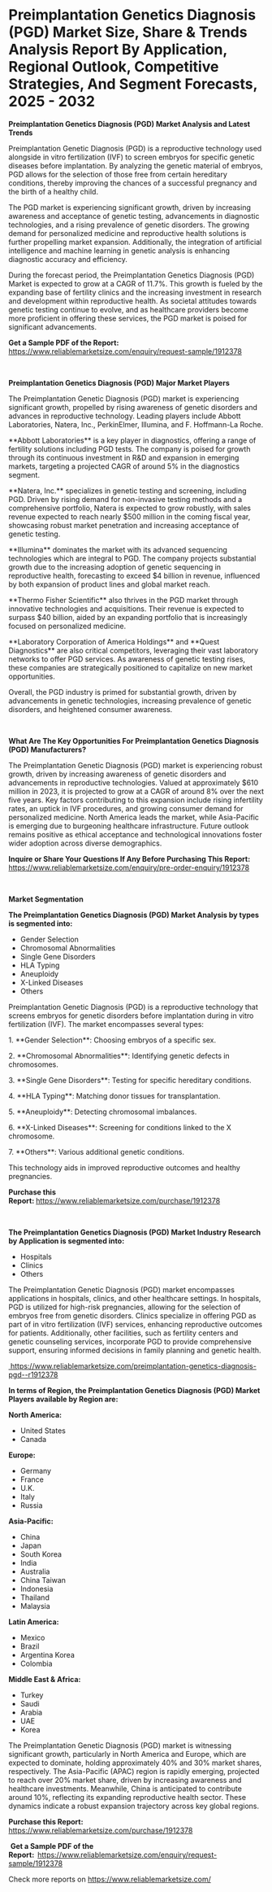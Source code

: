 <p><h1>Preimplantation Genetics Diagnosis (PGD) Market Size, Share & Trends Analysis Report By Application, Regional Outlook, Competitive Strategies, And Segment Forecasts, 2025 - 2032</h1></p><p><strong>Preimplantation Genetics Diagnosis (PGD) Market Analysis and Latest Trends</strong></p>
<p><p>Preimplantation Genetic Diagnosis (PGD) is a reproductive technology used alongside in vitro fertilization (IVF) to screen embryos for specific genetic diseases before implantation. By analyzing the genetic material of embryos, PGD allows for the selection of those free from certain hereditary conditions, thereby improving the chances of a successful pregnancy and the birth of a healthy child.</p><p>The PGD market is experiencing significant growth, driven by increasing awareness and acceptance of genetic testing, advancements in diagnostic technologies, and a rising prevalence of genetic disorders. The growing demand for personalized medicine and reproductive health solutions is further propelling market expansion. Additionally, the integration of artificial intelligence and machine learning in genetic analysis is enhancing diagnostic accuracy and efficiency.</p><p>During the forecast period, the Preimplantation Genetics Diagnosis (PGD) Market is expected to grow at a CAGR of 11.7%. This growth is fueled by the expanding base of fertility clinics and the increasing investment in research and development within reproductive health. As societal attitudes towards genetic testing continue to evolve, and as healthcare providers become more proficient in offering these services, the PGD market is poised for significant advancements.</p></p>
<p><strong>Get a Sample PDF of the Report:&nbsp;</strong> <a href="https://www.reliablemarketsize.com/enquiry/request-sample/1912378?utm_campaign=2397&utm_medium=2&utm_source=Github&utm_content=ia&utm_term=03032025&utm_id=preimplantation-genetics-diagnosis-pgd">https://www.reliablemarketsize.com/enquiry/request-sample/1912378</a></p>
<p>&nbsp;</p>
<p><strong>Preimplantation Genetics Diagnosis (PGD) Major Market Players</strong></p>
<p><p>The Preimplantation Genetic Diagnosis (PGD) market is experiencing significant growth, propelled by rising awareness of genetic disorders and advances in reproductive technology. Leading players include Abbott Laboratories, Natera, Inc., PerkinElmer, Illumina, and F. Hoffmann-La Roche.</p><p>**Abbott Laboratories** is a key player in diagnostics, offering a range of fertility solutions including PGD tests. The company is poised for growth through its continuous investment in R&D and expansion in emerging markets, targeting a projected CAGR of around 5% in the diagnostics segment.</p><p>**Natera, Inc.** specializes in genetic testing and screening, including PGD. Driven by rising demand for non-invasive testing methods and a comprehensive portfolio, Natera is expected to grow robustly, with sales revenue expected to reach nearly $500 million in the coming fiscal year, showcasing robust market penetration and increasing acceptance of genetic testing.</p><p>**Illumina** dominates the market with its advanced sequencing technologies which are integral to PGD. The company projects substantial growth due to the increasing adoption of genetic sequencing in reproductive health, forecasting to exceed $4 billion in revenue, influenced by both expansion of product lines and global market reach.</p><p>**Thermo Fisher Scientific** also thrives in the PGD market through innovative technologies and acquisitions. Their revenue is expected to surpass $40 billion, aided by an expanding portfolio that is increasingly focused on personalized medicine.</p><p>**Laboratory Corporation of America Holdings** and **Quest Diagnostics** are also critical competitors, leveraging their vast laboratory networks to offer PGD services. As awareness of genetic testing rises, these companies are strategically positioned to capitalize on new market opportunities.</p><p>Overall, the PGD industry is primed for substantial growth, driven by advancements in genetic technologies, increasing prevalence of genetic disorders, and heightened consumer awareness.</p></p>
<p>&nbsp;</p>
<p><strong>What Are The Key Opportunities For Preimplantation Genetics Diagnosis (PGD) Manufacturers?</strong></p>
<p><p>The Preimplantation Genetic Diagnosis (PGD) market is experiencing robust growth, driven by increasing awareness of genetic disorders and advancements in reproductive technologies. Valued at approximately $610 million in 2023, it is projected to grow at a CAGR of around 8% over the next five years. Key factors contributing to this expansion include rising infertility rates, an uptick in IVF procedures, and growing consumer demand for personalized medicine. North America leads the market, while Asia-Pacific is emerging due to burgeoning healthcare infrastructure. Future outlook remains positive as ethical acceptance and technological innovations foster wider adoption across diverse demographics.</p></p>
<p><strong>Inquire or Share Your Questions If Any Before Purchasing This Report:</strong> <a href="https://www.reliablemarketsize.com/enquiry/pre-order-enquiry/1912378?utm_campaign=2397&utm_medium=2&utm_source=Github&utm_content=ia&utm_term=03032025&utm_id=preimplantation-genetics-diagnosis-pgd">https://www.reliablemarketsize.com/enquiry/pre-order-enquiry/1912378</a></p>
<p>&nbsp;</p>
<p><strong>Market Segmentation</strong></p>
<p><strong>The Preimplantation Genetics Diagnosis (PGD) Market Analysis by types is segmented into:</strong></p>
<p><ul><li>Gender Selection</li><li>Chromosomal Abnormalities</li><li>Single Gene Disorders</li><li>HLA Typing</li><li>Aneuploidy</li><li>X-Linked Diseases</li><li>Others</li></ul></p>
<p><p>Preimplantation Genetic Diagnosis (PGD) is a reproductive technology that screens embryos for genetic disorders before implantation during in vitro fertilization (IVF). The market encompasses several types: </p><p>1. **Gender Selection**: Choosing embryos of a specific sex.</p><p>2. **Chromosomal Abnormalities**: Identifying genetic defects in chromosomes.</p><p>3. **Single Gene Disorders**: Testing for specific hereditary conditions.</p><p>4. **HLA Typing**: Matching donor tissues for transplantation.</p><p>5. **Aneuploidy**: Detecting chromosomal imbalances.</p><p>6. **X-Linked Diseases**: Screening for conditions linked to the X chromosome.</p><p>7. **Others**: Various additional genetic conditions. </p><p>This technology aids in improved reproductive outcomes and healthy pregnancies.</p></p>
<p><strong>Purchase this Report:&nbsp;</strong><a href="https://www.reliablemarketsize.com/purchase/1912378?utm_campaign=2397&utm_medium=2&utm_source=Github&utm_content=ia&utm_term=03032025&utm_id=preimplantation-genetics-diagnosis-pgd">https://www.reliablemarketsize.com/purchase/1912378</a></p>
<p>&nbsp;</p>
<p><strong>The Preimplantation Genetics Diagnosis (PGD) Market Industry Research by Application is segmented into:</strong></p>
<p><ul><li>Hospitals</li><li>Clinics</li><li>Others</li></ul></p>
<p><p>The Preimplantation Genetic Diagnosis (PGD) market encompasses applications in hospitals, clinics, and other healthcare settings. In hospitals, PGD is utilized for high-risk pregnancies, allowing for the selection of embryos free from genetic disorders. Clinics specialize in offering PGD as part of in vitro fertilization (IVF) services, enhancing reproductive outcomes for patients. Additionally, other facilities, such as fertility centers and genetic counseling services, incorporate PGD to provide comprehensive support, ensuring informed decisions in family planning and genetic health.</p></p>
<p><a href="https://www.reliablemarketsize.com/preimplantation-genetics-diagnosis-pgd--r1912378?utm_campaign=2397&utm_medium=2&utm_source=Github&utm_content=ia&utm_term=03032025&utm_id=preimplantation-genetics-diagnosis-pgd">&nbsp;https://www.reliablemarketsize.com/preimplantation-genetics-diagnosis-pgd--r1912378</a></p>
<p><strong>In terms of Region, the Preimplantation Genetics Diagnosis (PGD) Market Players available by Region are:</strong></p>
<p>
    <p> <strong> North America: </strong>
        <ul>
            <li>United States</li>
            <li>Canada</li>
        </ul>
        </p> 
    <p> <strong> Europe: </strong>
        <ul>
            <li>Germany</li>
            <li>France</li>
            <li>U.K.</li>
            <li>Italy</li>
            <li>Russia</li>
        </ul>
        </p> 
    <p> <strong> Asia-Pacific: </strong>
        <ul>
            <li>China</li>
            <li>Japan</li>
            <li>South Korea</li>
            <li>India</li>
            <li>Australia</li>
            <li>China Taiwan</li>
            <li>Indonesia</li>
            <li>Thailand</li>
            <li>Malaysia</li>
        </ul>
        </p> 
    <p> <strong> Latin America: </strong>
        <ul>
            <li>Mexico</li>
            <li>Brazil</li>
            <li>Argentina Korea</li>
            <li>Colombia</li>
        </ul>
        </p> 
    <p> <strong> Middle East & Africa: </strong>
        <ul>
            <li>Turkey</li>
            <li>Saudi</li>
            <li>Arabia</li>
            <li>UAE</li>
            <li>Korea</li>
        </ul>
    </p>
    </p>
<p><p>The Preimplantation Genetic Diagnosis (PGD) market is witnessing significant growth, particularly in North America and Europe, which are expected to dominate, holding approximately 40% and 30% market shares, respectively. The Asia-Pacific (APAC) region is rapidly emerging, projected to reach over 20% market share, driven by increasing awareness and healthcare investments. Meanwhile, China is anticipated to contribute around 10%, reflecting its expanding reproductive health sector. These dynamics indicate a robust expansion trajectory across key global regions.</p></p>
<p><strong>Purchase this Report: </strong><a href="https://www.reliablemarketsize.com/purchase/1912378?utm_campaign=2397&utm_medium=2&utm_source=Github&utm_content=ia&utm_term=03032025&utm_id=preimplantation-genetics-diagnosis-pgd">https://www.reliablemarketsize.com/purchase/1912378</a></p>
<p>&nbsp;<strong>Get a Sample PDF of the Report:&nbsp;&nbsp;</strong><a href="https://www.reliablemarketsize.com/enquiry/request-sample/1912378?utm_campaign=2397&utm_medium=2&utm_source=Github&utm_content=ia&utm_term=03032025&utm_id=preimplantation-genetics-diagnosis-pgd">https://www.reliablemarketsize.com/enquiry/request-sample/1912378</a></p>
<p><strong></strong></p>
<p>Check more reports on <a href="https://www.reliablemarketsize.com/?utm_campaign=2397&utm_medium=2&utm_source=Github&utm_content=ia&utm_term=03032025&utm_id=preimplantation-genetics-diagnosis-pgd">https://www.reliablemarketsize.com/</a></p>